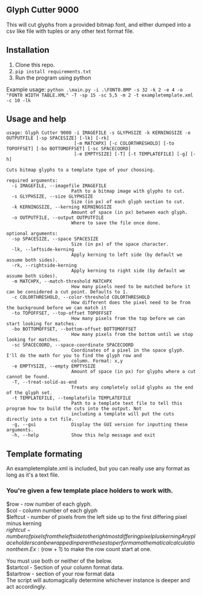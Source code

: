 ## Glyph Cutter 9000
This will cut glyphs from a provided bitmap font, and either dumped into a csv like file with tuples or any other text format file.

## Installation
1. Clone this repo.
2. `pip install requirements.txt`
3. Run the program using python

Example usage:
`python .\main.py -i .\FONT0.BMP -s 32 -k 2 -e 4 -o "FONT0 WIDTH TABLE.XML" -T -sp 15 -sc 5,5 -m 2 -t exampletemplate.xml -c 10 -lk`

## Usage and help
```
usage: Glyph Cutter 9000 -i IMAGEFILE -s GLYPHSIZE -k KERNINGSIZE -o OUTPUTFILE [-sp SPACESIZE] [-lk] [-rk]
                         [-m MATCHPX] [-c COLORTHRESHOLD] [-to TOPOFFSET] [-bo BOTTOMOFFSET] [-sc SPACECOORD]
                         [-e EMPTYSIZE] [-T] [-t TEMPLATEFILE] [-g] [-h]

Cuts bitmap glyphs to a template type of your choosing.

required arguments:
  -i IMAGEFILE, --imagefile IMAGEFILE
                        Path to a bitmap image with glyphs to cut.
  -s GLYPHSIZE, --size GLYPHSIZE
                        Size (in px) of each glyph section to cut.
  -k KERNINGSIZE, --kerning KERNINGSIZE
                        Amount of space (in px) between each glyph.
  -o OUTPUTFILE, --output OUTPUTFILE
                        Where to save the file once done.

optional arguments:
  -sp SPACESIZE, --space SPACESIZE
                        Size (in px) of the space character.
  -lk, --leftside-kerning
                        Apply kerning to left side (by default we assume both sides).
  -rk, --rightside-kerning
                        Apply kerning to right side (by default we assume both sides).
  -m MATCHPX, --match-threshold MATCHPX
                        How many pixels need to be matched before it can be considered a cut point. Defaults to 1.
  -c COLORTHRESHOLD, --color-threshold COLORTHRESHOLD
                        How different does the pixel need to be from the background before we can match it
  -to TOPOFFSET, --top-offset TOPOFFSET
                        How many pixels from the top before we can start looking for matches.
  -bo BOTTOMOFFSET, --bottom-offset BOTTOMOFFSET
                        How many pixels from the bottom until we stop looking for matches.
  -sc SPACECOORD, --space-coordinate SPACECOORD
                        Coordinates of a pixel in the space glyph. I'll do the math for you to find the glyph row and
                        column. Format: x,y
  -e EMPTYSIZE, --empty EMPTYSIZE
                        Amount of space (in px) for glyphs where a cut cannot be found.
  -T, --treat-solid-as-end
                        Treats any completely solid glyphs as the end of the glyph set.
  -t TEMPLATEFILE, --templatefile TEMPLATEFILE
                        Path to a template text file to tell this program how to build the cuts into the output. Not
                        including a template will put the cuts directly into a txt file.
  -g, --gui             Display the GUI version for inputting these arguments.
  -h, --help            Show this help message and exit
```

## Template formating
An exampletemplate.xml is included, but you can really use any format as long as it's a text file.
### You're given a few template place holders to work with.
$row - row number of each glyph.  
$col - column number of each glyph  
$leftcut - number of pixels from the left side up to the first differing pixel minus kerning  
$rightcut - number of pixels from the left side to the right most differing pixel plus kerning
Any placeholders can be wrapped in parentheses to perform a mathematical calculation on them.  
Ex: ($row + 1) to make the row count start at one.
  
You must use both or neither of the below.  
$startcol - Section of your column format data.  
$startrow - section of your row format data  
The script will automagically determine whichever instance is deeper and act accordingly.